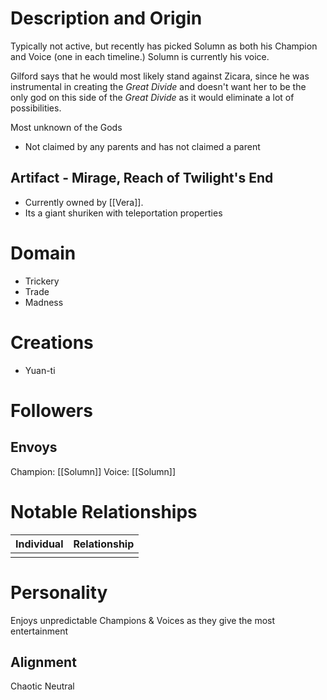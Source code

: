 # Description and Origin
Typically not active, but recently has picked Solumn as both his Champion and Voice (one in each timeline.) Solumn is currently his voice.

Gilford says that he would most likely stand against Zicara, since he was instrumental in creating the _Great Divide_ and doesn't want her to be the only god on this side of the _Great Divide_ as it would eliminate a lot of possibilities. 

Most unknown of the Gods
- Not claimed by any parents and has not claimed a parent

## Artifact - Mirage, Reach of Twilight's End
- Currently owned by [[Vera]].
- Its a giant shuriken with teleportation properties

# Domain
- Trickery
- Trade
- Madness

# Creations
- Yuan-ti


# Followers

## Envoys
Champion: [[Solumn]]
Voice: [[Solumn]]

# Notable Relationships
| Individual | Relationship |
| ---------- | ------------ |
|            |              |


# Personality
Enjoys unpredictable Champions & Voices as they give the most entertainment

## Alignment
Chaotic Neutral